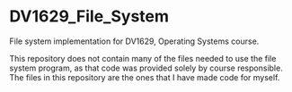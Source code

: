 # DV1629_File_System
File system implementation for DV1629, Operating Systems course.

This repository does not contain many of the files needed to use the file system program, as that code was provided solely by course responsible.
The files in this repository are the ones that I have made code for myself.

